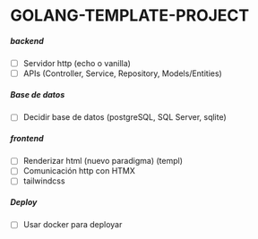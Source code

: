 # GOLANG-TEMPLATE-PROJECT

##### backend
- [  ] Servidor http (echo o vanilla)
- [ ] APIs (Controller, Service, Repository, Models/Entities)

##### Base de datos
- [  ] Decidir base de datos (postgreSQL, SQL Server, sqlite)

##### frontend
- [  ] Renderizar html (nuevo paradigma) (templ)
- [  ] Comunicación http con HTMX
- [  ]  tailwindcss

##### Deploy
- [  ]  Usar docker para deployar